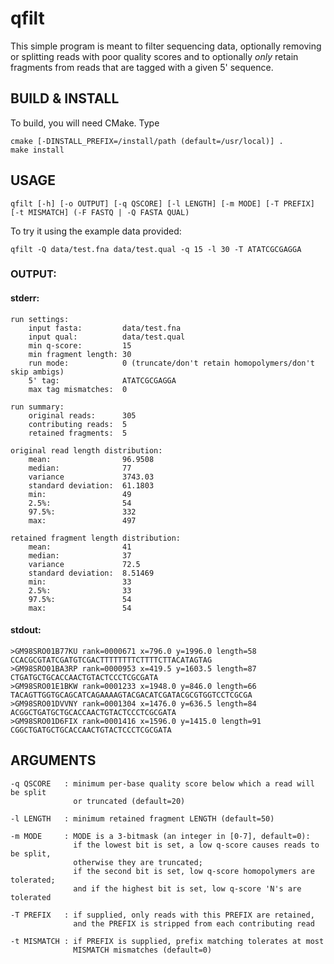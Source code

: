 qfilt
=====

This simple program is meant to filter sequencing data,
optionally removing or splitting reads with poor quality scores
and to optionally _only_ retain fragments from reads that are tagged with a given 5' sequence.

BUILD & INSTALL
---------------

To build, you will need CMake. Type

    cmake [-DINSTALL_PREFIX=/install/path (default=/usr/local)] .
    make install

USAGE
-----

    qfilt [-h] [-o OUTPUT] [-q QSCORE] [-l LENGTH] [-m MODE] [-T PREFIX] [-t MISMATCH] (-F FASTQ | -Q FASTA QUAL)

To try it using the example data provided:

    qfilt -Q data/test.fna data/test.qual -q 15 -l 30 -T ATATCGCGAGGA

### OUTPUT: ####

#### stderr: ####

    run settings:
        input fasta:         data/test.fna
        input qual:          data/test.qual
        min q-score:         15
        min fragment length: 30
        run mode:            0 (truncate/don't retain homopolymers/don't skip ambigs)
        5' tag:              ATATCGCGAGGA
        max tag mismatches:  0
    
    run summary:
        original reads:      305
        contributing reads:  5
        retained fragments:  5
    
    original read length distribution:
        mean:                96.9508
        median:              77
        variance             3743.03
        standard deviation:  61.1803
        min:                 49
        2.5%:                54
        97.5%:               332
        max:                 497
    
    retained fragment length distribution:
        mean:                41
        median:              37
        variance             72.5
        standard deviation:  8.51469
        min:                 33
        2.5%:                33
        97.5%:               54
        max:                 54
 
#### stdout: ####

    >GM98SRO01B77KU rank=0000671 x=796.0 y=1996.0 length=58
    CCACGCGTATCGATGTCGACTTTTTTTTCTTTTCTTACATAGTAG
    >GM98SRO01BA3RP rank=0000953 x=419.5 y=1603.5 length=87
    CTGATGCTGCACCAACTGTACTCCCTCGCGATA
    >GM98SRO01E1BKW rank=0001233 x=1948.0 y=846.0 length=66
    TACAGTTGGTGCAGCATCAGAAAAGTACGACATCGATACGCGTGGTCCTCGCGA
    >GM98SRO01DVVNY rank=0001304 x=1476.0 y=636.5 length=84
    ACGGCTGATGCTGCACCAACTGTACTCCCTCGCGATA
    >GM98SRO01D6FIX rank=0001416 x=1596.0 y=1415.0 length=91
    CGGCTGATGCTGCACCAACTGTACTCCCTCGCGATA

ARGUMENTS
---------

    -q QSCORE   : minimum per-base quality score below which a read will be split
                  or truncated (default=20)
    
    -l LENGTH   : minimum retained fragment LENGTH (default=50)
    
    -m MODE     : MODE is a 3-bitmask (an integer in [0-7], default=0):
                  if the lowest bit is set, a low q-score causes reads to be split,
                  otherwise they are truncated;
                  if the second bit is set, low q-score homopolymers are tolerated;
                  and if the highest bit is set, low q-score 'N's are tolerated
    
    -T PREFIX   : if supplied, only reads with this PREFIX are retained,
                  and the PREFIX is stripped from each contributing read
    
    -t MISMATCH : if PREFIX is supplied, prefix matching tolerates at most
                  MISMATCH mismatches (default=0)
